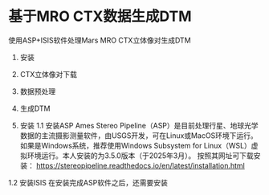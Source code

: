 # 基于MRO CTX数据生成DTM

使用ASP+ISIS软件处理Mars MRO CTX立体像对生成DTM

1. 安装
2. CTX立体像对下载
3. 数据预处理
4. 生成DTM

1. 安装
1.1 安装ASP
    Ames Stereo Pipeline（ASP）是目前处理行星、地球光学数据的主流摄影测量软件，由USGS开发，可在Linux或MacOS环境下运行。如果是Windows系统，推荐使用Windows Subsystem for Linux（WSL）虚拟环境运行。本人安装的为3.5.0版本（于2025年3月）。
   按照其网址可下载安装：
   https://stereopipeline.readthedocs.io/en/latest/installation.html

1.2 安装ISIS
    在安装完成ASP软件之后，还需要安装
